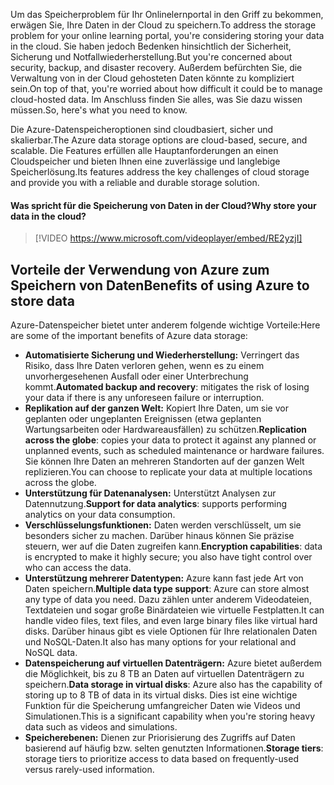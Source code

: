 <span data-ttu-id="a2538-101">Um das Speicherproblem für Ihr Onlinelernportal in den Griff zu bekommen, erwägen Sie, Ihre Daten in der Cloud zu speichern.</span><span class="sxs-lookup"><span data-stu-id="a2538-101">To address the storage problem for your online learning portal, you're considering storing your data in the cloud.</span></span> <span data-ttu-id="a2538-102">Sie haben jedoch Bedenken hinsichtlich der Sicherheit, Sicherung und Notfallwiederherstellung.</span><span class="sxs-lookup"><span data-stu-id="a2538-102">But you're concerned about security, backup, and disaster recovery.</span></span> <span data-ttu-id="a2538-103">Außerdem befürchten Sie, die Verwaltung von in der Cloud gehosteten Daten könnte zu kompliziert sein.</span><span class="sxs-lookup"><span data-stu-id="a2538-103">On top of that, you're worried about how difficult it could be to manage cloud-hosted data.</span></span> <span data-ttu-id="a2538-104">Im Anschluss finden Sie alles, was Sie dazu wissen müssen.</span><span class="sxs-lookup"><span data-stu-id="a2538-104">So, here's what you need to know.</span></span>

<span data-ttu-id="a2538-105">Die Azure-Datenspeicheroptionen sind cloudbasiert, sicher und skalierbar.</span><span class="sxs-lookup"><span data-stu-id="a2538-105">The Azure data storage options are cloud-based, secure, and scalable.</span></span> <span data-ttu-id="a2538-106">Die Features erfüllen alle Hauptanforderungen an einen Cloudspeicher und bieten Ihnen eine zuverlässige und langlebige Speicherlösung.</span><span class="sxs-lookup"><span data-stu-id="a2538-106">Its features address the key challenges of cloud storage and provide you with a reliable and durable storage solution.</span></span>

#### <a name="why-store-your-data-in-the-cloud"></a><span data-ttu-id="a2538-107">Was spricht für die Speicherung von Daten in der Cloud?</span><span class="sxs-lookup"><span data-stu-id="a2538-107">Why store your data in the cloud?</span></span>

> [!VIDEO https://www.microsoft.com/videoplayer/embed/RE2yzjI]

## <a name="benefits-of-using-azure-to-store-data"></a><span data-ttu-id="a2538-108">Vorteile der Verwendung von Azure zum Speichern von Daten</span><span class="sxs-lookup"><span data-stu-id="a2538-108">Benefits of using Azure to store data</span></span>

<span data-ttu-id="a2538-109">Azure-Datenspeicher bietet unter anderem folgende wichtige Vorteile:</span><span class="sxs-lookup"><span data-stu-id="a2538-109">Here are some of the important benefits of Azure data storage:</span></span>

- <span data-ttu-id="a2538-110">**Automatisierte Sicherung und Wiederherstellung:** Verringert das Risiko, dass Ihre Daten verloren gehen, wenn es zu einem unvorhergesehenen Ausfall oder einer Unterbrechung kommt.</span><span class="sxs-lookup"><span data-stu-id="a2538-110">**Automated backup and recovery**: mitigates the risk of losing your data if there is any unforeseen failure or interruption.</span></span>
- <span data-ttu-id="a2538-111">**Replikation auf der ganzen Welt:** Kopiert Ihre Daten, um sie vor geplanten oder ungeplanten Ereignissen (etwa geplanten Wartungsarbeiten oder Hardwareausfällen) zu schützen.</span><span class="sxs-lookup"><span data-stu-id="a2538-111">**Replication across the globe**: copies your data to protect it against any planned or unplanned events, such as scheduled maintenance or hardware failures.</span></span> <span data-ttu-id="a2538-112">Sie können Ihre Daten an mehreren Standorten auf der ganzen Welt replizieren.</span><span class="sxs-lookup"><span data-stu-id="a2538-112">You can choose to replicate your data at multiple locations across the globe.</span></span>
- <span data-ttu-id="a2538-113">**Unterstützung für Datenanalysen:** Unterstützt Analysen zur Datennutzung.</span><span class="sxs-lookup"><span data-stu-id="a2538-113">**Support for data analytics**: supports performing analytics on your data consumption.</span></span>
- <span data-ttu-id="a2538-114">**Verschlüsselungsfunktionen:** Daten werden verschlüsselt, um sie besonders sicher zu machen. Darüber hinaus können Sie präzise steuern, wer auf die Daten zugreifen kann.</span><span class="sxs-lookup"><span data-stu-id="a2538-114">**Encryption capabilities**: data is encrypted to make it highly secure; you also have tight control over who can access the data.</span></span>
- <span data-ttu-id="a2538-115">**Unterstützung mehrerer Datentypen:** Azure kann fast jede Art von Daten speichern.</span><span class="sxs-lookup"><span data-stu-id="a2538-115">**Multiple data type support**: Azure can store almost any type of data you need.</span></span> <span data-ttu-id="a2538-116">Dazu zählen unter anderem Videodateien, Textdateien und sogar große Binärdateien wie virtuelle Festplatten.</span><span class="sxs-lookup"><span data-stu-id="a2538-116">It can handle video files, text files, and even large binary files like virtual hard disks.</span></span> <span data-ttu-id="a2538-117">Darüber hinaus gibt es viele Optionen für Ihre relationalen Daten und NoSQL-Daten.</span><span class="sxs-lookup"><span data-stu-id="a2538-117">It also has many options for your relational and NoSQL data.</span></span>
- <span data-ttu-id="a2538-118">**Datenspeicherung auf virtuellen Datenträgern:** Azure bietet außerdem die Möglichkeit, bis zu 8 TB an Daten auf virtuellen Datenträgern zu speichern.</span><span class="sxs-lookup"><span data-stu-id="a2538-118">**Data storage in virtual disks**: Azure also has the capability of storing up to 8 TB of data in its virtual disks.</span></span> <span data-ttu-id="a2538-119">Dies ist eine wichtige Funktion für die Speicherung umfangreicher Daten wie Videos und Simulationen.</span><span class="sxs-lookup"><span data-stu-id="a2538-119">This is a significant capability when you're storing heavy data such as videos and simulations.</span></span>
- <span data-ttu-id="a2538-120">**Speicherebenen:** Dienen zur Priorisierung des Zugriffs auf Daten basierend auf häufig bzw. selten genutzten Informationen.</span><span class="sxs-lookup"><span data-stu-id="a2538-120">**Storage tiers**: storage tiers to prioritize access to data based on frequently-used versus rarely-used information.</span></span>